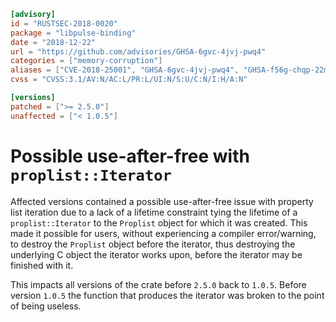 ```toml
[advisory]
id = "RUSTSEC-2018-0020"
package = "libpulse-binding"
date = "2018-12-22"
url = "https://github.com/advisories/GHSA-6gvc-4jvj-pwq4"
categories = ["memory-corruption"]
aliases = ["CVE-2018-25001", "GHSA-6gvc-4jvj-pwq4", "GHSA-f56g-chqp-22m9"]
cvss = "CVSS:3.1/AV:N/AC:L/PR:L/UI:N/S:U/C:N/I:H/A:N"

[versions]
patched = [">= 2.5.0"]
unaffected = ["< 1.0.5"]
```

# Possible use-after-free with `proplist::Iterator`

Affected versions contained a possible use-after-free issue with property list iteration
due to a lack of a lifetime constraint tying the lifetime of a `proplist::Iterator` to the
`Proplist` object for which it was created. This made it possible for users, without
experiencing a compiler error/warning, to destroy the `Proplist` object before the iterator,
thus destroying the underlying C object the iterator works upon, before the iterator may be
finished with it.

This impacts all versions of the crate before `2.5.0` back to `1.0.5`. Before version
`1.0.5` the function that produces the iterator was broken to the point of being useless.
